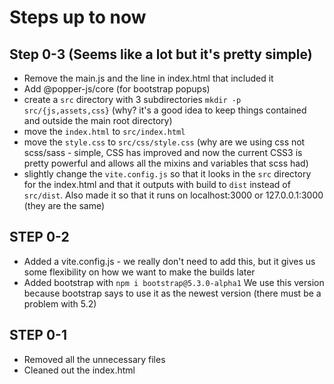 # Steps up to now
##
## Step 0-3 (Seems like a lot but it's pretty simple)
- Remove the main.js and the line in index.html that included it
- Add @popper-js/core (for bootstrap popups)
- create a `src` directory with 3 subdirectories `mkdir -p src/{js,assets,css}` (why? it's a good idea to keep things contained and outside the main root directory)
- move the `index.html` to `src/index.html`
- move the `style.css` to `src/css/style.css` (why are we using css not scss/sass - simple, CSS has improved and now the current CSS3 is pretty powerful and allows all the mixins and variables that scss had)
- slightly change the `vite.config.js` so that it looks in the `src` directory for the index.html and that it outputs with build to `dist` instead of `src/dist`. Also made it so that it runs on localhost:3000 or 127.0.0.1:3000 (they are the same)

## STEP 0-2
- Added a vite.config.js - we really don't need to add this, but it gives us some flexibility on how we want to make the builds later
- Added bootstrap with `npm i bootstrap@5.3.0-alpha1` We use this version because bootstrap says to use it as the newest version (there must be a problem with 5.2)

## STEP 0-1
- Removed all the unnecessary files
- Cleaned out the index.html